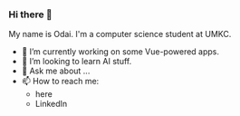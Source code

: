 ### Hi there 👋

My name is Odai. I'm a computer science student at UMKC.

- 🔭 I’m currently working on some Vue-powered apps.
- 🌱 I’m looking to learn AI stuff.
- 💬 Ask me about ...
- 📫 How to reach me: 
  - here
  - LinkedIn
